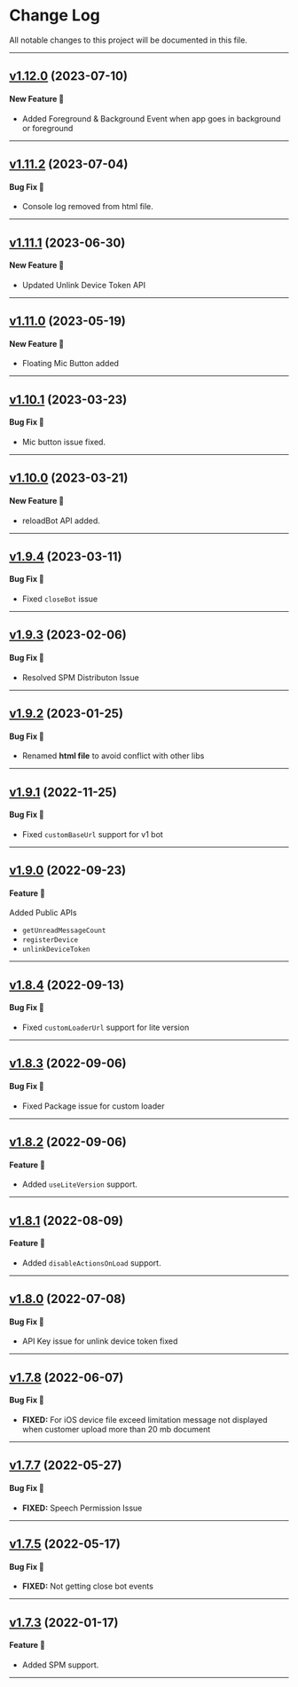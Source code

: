# Change Log

All notable changes to this project will be documented in this file.

-----

## [v1.12.0](https://github.com/yellowmessenger/YMChatbot-iOS/releases/tag/1.12.0) (2023-07-10)

#### New Feature 🚀
* Added Foreground & Background Event when app goes in background or foreground

---

## [v1.11.2](https://github.com/yellowmessenger/YMChatbot-iOS/releases/tag/1.11.2) (2023-07-04)

#### Bug Fix 🐛
* Console log removed from html file.

---

## [v1.11.1](https://github.com/yellowmessenger/YMChatbot-iOS/releases/tag/1.11.1) (2023-06-30)

#### New Feature 🚀
* Updated Unlink Device Token API

---

## [v1.11.0](https://github.com/yellowmessenger/YMChatbot-iOS/releases/tag/1.11.0) (2023-05-19)

#### New Feature 🚀
* Floating Mic Button added

---

## [v1.10.1](https://github.com/yellowmessenger/YMChatbot-iOS/releases/tag/1.10.1) (2023-03-23)

#### Bug Fix 🐛
* Mic button issue fixed.

---

## [v1.10.0](https://github.com/yellowmessenger/YMChatbot-iOS/releases/tag/1.10.0) (2023-03-21)

#### New Feature 🚀
* reloadBot API added.

---

## [v1.9.4](https://github.com/yellowmessenger/YMChatbot-iOS/releases/tag/1.9.4) (2023-03-11)

#### Bug Fix 🐛
* Fixed `closeBot` issue

---

## [v1.9.3](https://github.com/yellowmessenger/YMChatbot-iOS/releases/tag/1.9.3) (2023-02-06)

#### Bug Fix 🐛
* Resolved SPM Distributon Issue

---

## [v1.9.2](https://github.com/yellowmessenger/YMChatbot-iOS/releases/tag/1.9.2) (2023-01-25)

#### Bug Fix 🐛
* Renamed **html file** to avoid conflict with other libs

---

## [v1.9.1](https://github.com/yellowmessenger/YMChatbot-iOS/releases/tag/1.9.1) (2022-11-25)

#### Bug Fix 🐛
* Fixed `customBaseUrl` support for v1 bot

-----

## [v1.9.0](https://github.com/yellowmessenger/YMChatbot-iOS/releases/tag/1.9.0) (2022-09-23)

#### Feature 🚀
Added Public APIs 
- `getUnreadMessageCount`
- `registerDevice`
- `unlinkDeviceToken`

-----

## [v1.8.4](https://github.com/yellowmessenger/YMChatbot-iOS/releases/tag/1.8.4) (2022-09-13)

#### Bug Fix 🐛
* Fixed `customLoaderUrl` support for lite version

-----

## [v1.8.3](https://github.com/yellowmessenger/YMChatbot-iOS/releases/tag/1.8.3) (2022-09-06)

#### Bug Fix 🐛
* Fixed Package issue for custom loader

-----

## [v1.8.2](https://github.com/yellowmessenger/YMChatbot-iOS/releases/tag/1.8.2) (2022-09-06)

#### Feature 🚀
* Added `useLiteVersion` support.

-----

## [v1.8.1](https://github.com/yellowmessenger/YMChatbot-iOS/releases/tag/1.8.1) (2022-08-09)

#### Feature 🚀
* Added `disableActionsOnLoad` support.

-----

## [v1.8.0](https://github.com/yellowmessenger/YMChatbot-iOS/releases/tag/1.8.0) (2022-07-08)

#### Bug Fix 🐛
* API Key issue for unlink device token fixed

-----

## [v1.7.8](https://github.com/yellowmessenger/YMChatbot-iOS/releases/tag/1.7.8) (2022-06-07)

#### Bug Fix 🐛
* **FIXED:** For iOS device file exceed limitation message not displayed when customer upload more than 20 mb document

-----

## [v1.7.7](https://github.com/yellowmessenger/YMChatbot-iOS/releases/tag/1.7.7) (2022-05-27)

#### Bug Fix 🐛
* **FIXED:** Speech Permission Issue

-----

## [v1.7.5](https://github.com/yellowmessenger/YMChatbot-iOS/releases/tag/1.7.5) (2022-05-17)

#### Bug Fix 🐛
* **FIXED:** Not getting close bot events

-----

## [v1.7.3](https://github.com/yellowmessenger/YMChatbot-iOS/releases/tag/1.7.3) (2022-01-17)

#### Feature 🚀
* Added SPM support.

---

